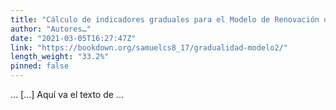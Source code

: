 ```yaml
---
title: "Cálculo de indicadores graduales para el Modelo de Renovación de Licencia"
author: "Autores…"
date: "2021-03-05T16:27:47Z"
link: "https://bookdown.org/samuelcs8_17/gradualidad-modelo2/"
length_weight: "33.2%"
pinned: false
---
```


… [...] Aquí va el texto de ...
